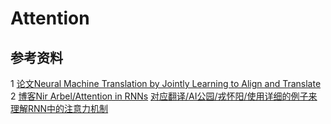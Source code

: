 # Attention

## 参考资料

1  [论文Neural Machine Translation by Jointly Learning to Align and Translate](https://arxiv.org/abs/1409.0473v7)<br>
2  [博客Nir Arbel/Attention in RNNs](https://medium.com/datadriveninvestor/attention-in-rnns-321fbcd64f05)  [对应翻译/AI公园/戎怀阳/使用详细的例子来理解RNN中的注意力机制](https://mp.weixin.qq.com/s/j21govyAwBQehmJYmSsYIw)<br>
